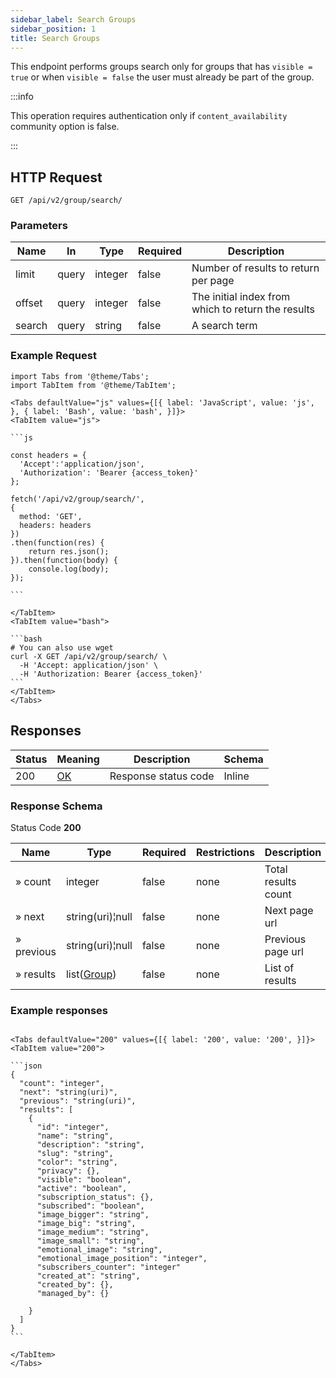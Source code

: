 ```yaml
---
sidebar_label: Search Groups
sidebar_position: 1
title: Search Groups
---
```


This endpoint performs groups search only for groups that has `visible = true` or when `visible = false` the user must already be part of the group.

:::info

This operation requires authentication only if `content_availability` community option is false.

:::


## HTTP Request

`GET /api/v2/group/search/`

### Parameters

|Name|In|Type|Required|Description|
|---|---|---|---|---|
|limit|query|integer|false|Number of results to return per page|
|offset|query|integer|false|The initial index from which to return the results|
|search|query|string|false|A search term|


### Example Request

````mdx-code-block
import Tabs from '@theme/Tabs';
import TabItem from '@theme/TabItem';

<Tabs defaultValue="js" values={[{ label: 'JavaScript', value: 'js', }, { label: 'Bash', value: 'bash', }]}>
<TabItem value="js">

```js

const headers = {
  'Accept':'application/json',
  'Authorization': 'Bearer {access_token}'
};

fetch('/api/v2/group/search/',
{
  method: 'GET',
  headers: headers
})
.then(function(res) {
    return res.json();
}).then(function(body) {
    console.log(body);
});

```

</TabItem>
<TabItem value="bash">

```bash
# You can also use wget
curl -X GET /api/v2/group/search/ \
  -H 'Accept: application/json' \
  -H 'Authorization: Bearer {access_token}'
```
</TabItem>
</Tabs>
````

## Responses
|Status|Meaning|Description|Schema|
|---|---|---|---|
|200|[OK](https://tools.ietf.org/html/rfc7231#section-6.3.1)|Response status code|Inline|

### Response Schema

Status Code **200**

|Name| Type                                               |Required|Restrictions|Description|
|---|----------------------------------------------------|---|---|---|
|» count| integer                                            |false|none|Total results count|
|» next| string(uri)¦null                                   |false|none|Next page url|
|» previous| string(uri)¦null                                   |false|none|Previous page url|
|» results| list([Group](/docs/apireference/v2/schemas/group)) |false|none|List of results|

### Example responses


````mdx-code-block

<Tabs defaultValue="200" values={[{ label: '200', value: '200', }]}>
<TabItem value="200">

```json
{
  "count": "integer",
  "next": "string(uri)",
  "previous": "string(uri)",
  "results": [
    {
      "id": "integer",
      "name": "string",
      "description": "string",
      "slug": "string",
      "color": "string",
      "privacy": {},
      "visible": "boolean",
      "active": "boolean",
      "subscription_status": {},
      "subscribed": "boolean",
      "image_bigger": "string",
      "image_big": "string",
      "image_medium": "string",
      "image_small": "string",
      "emotional_image": "string",
      "emotional_image_position": "integer",
      "subscribers_counter": "integer"
      "created_at": "string",
      "created_by": {},
      "managed_by": {}

    }
  ]
}
```

</TabItem>
</Tabs>
````




